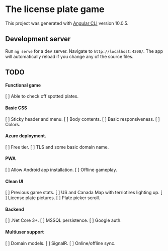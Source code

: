 # The license plate game

This project was generated with [Angular CLI](https://github.com/angular/angular-cli) version 10.0.5.

## Development server

Run `ng serve` for a dev server. Navigate to `http://localhost:4200/`. The app will automatically reload if you change any of the source files.

## TODO
#### Functional game
[ ] Able to check off spotted plates.
#### Basic CSS
[ ] Sticky header and menu.
[ ] Body contents.
[ ] Basic responsiveness.
[ ] Colors.
#### Azure deployment.
[ ] Free tier.
[ ] TLS and some basic domain name.
#### PWA
[ ] Allow Android app installation.
[ ] Offline gameplay.
#### Clean UI
[ ] Previous game stats.
[ ] US and Canada Map with terriotires lighting up.
[ ] License plate pictures.
[ ] Plate picker scroll.
#### Backend
[ ] .Net Core 3+.
[ ] MSSQL persistence.
[ ] Google auth.
#### Multiuser support
[ ] Domain models.
[ ] SignalR.
[ ] Online/offline sync.